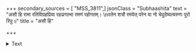 +++
secondary_sources = [ "MSS_3811",]
jsonClass = "Subhaashita"
text = "असौ हि रामा रतिविग्रहप्रिया रहःप्रगल्भा रमणं रहोगतम्।  \nरतेन शत्रौ रमयेत् परेन वा नो चेदुदेष्यत्यरुणः पुरो रिपुः॥"
title = "असौ हि"

+++

<details><summary>Text</summary>

असौ हि रामा रतिविग्रहप्रिया रहःप्रगल्भा रमणं रहोगतम्।  
रतेन शत्रौ रमयेत् परेन वा नो चेदुदेष्यत्यरुणः पुरो रिपुः॥
</details>
